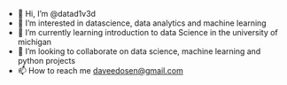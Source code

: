 - 👋 Hi, I’m @datad1v3d
- 👀 I’m interested in datascience, data analytics and machine learning
- 🌱 I’m currently learning introduction to data Science in the university of michigan
- 💞️ I’m looking to collaborate on data science, machine learning and python projects 
- 📫 How to reach me daveedosen@gmail.com

<!---
datad1v3d/datad1v3d is a ✨ special ✨ repository because its `README.md` (this file) appears on your GitHub profile.
You can click the Preview link to take a look at your changes.
--->
